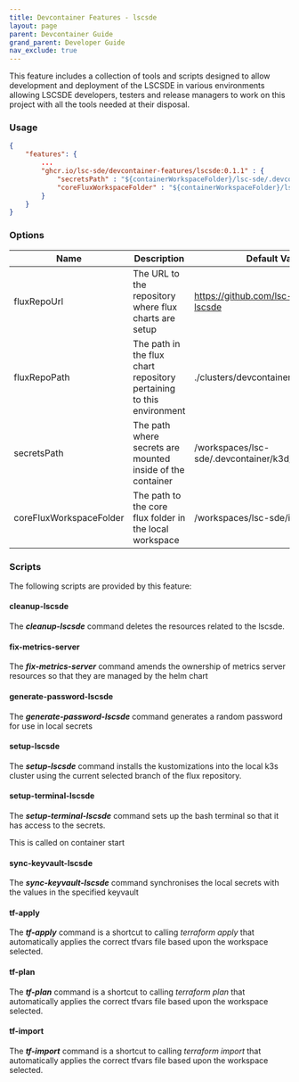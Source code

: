 ```yaml
---
title: Devcontainer Features - lscsde
layout: page
parent: Devcontainer Guide
grand_parent: Developer Guide
nav_exclude: true
---
```


This feature includes a collection of tools and scripts designed to allow development and deployment of the LSCSDE in various environments allowing LSCSDE developers, testers and release managers to work on this project with all the tools needed at their disposal.

### Usage

```json
{
    "features": {
        ...
		"ghcr.io/lsc-sde/devcontainer-features/lscsde:0.1.1" : {
			"secretsPath" : "${containerWorkspaceFolder}/lsc-sde/.devcontainer/k3d/volume/secrets",
			"coreFluxWorkspaceFolder" : "${containerWorkspaceFolder}/lsc-sde/iac/flux/lscsde"
		}
    }
}
```

### Options

| Name | Description | Default Value |
| --- | --- | --- |
| fluxRepoUrl | The URL to the repository where flux charts are setup  | https://github.com/lsc-sde/iac-flux-lscsde |
| fluxRepoPath | The path in the flux chart repository pertaining to this environment | ./clusters/devcontainer-local |
| secretsPath | The path where secrets are mounted inside of the container | /workspaces/lsc-sde/.devcontainer/k3d/volume/secrets |
| coreFluxWorkspaceFolder | The path to the core flux folder in the local workspace  | /workspaces/lsc-sde/iac/flux/lscsde |

### Scripts
The following scripts are provided by this feature:

#### cleanup-lscsde
The ***cleanup-lscsde*** command deletes the resources related to the lscsde.

#### fix-metrics-server
The ***fix-metrics-server*** command amends the ownership of metrics server resources so that they are managed by the helm chart

#### generate-password-lscsde
The ***generate-password-lscsde*** command generates a random password for use in local secrets

#### setup-lscsde
The ***setup-lscsde*** command installs the kustomizations into the local k3s cluster using the current selected branch of the flux repository. 

#### setup-terminal-lscsde
The ***setup-terminal-lscsde*** command sets up the bash terminal so that it has access to the secrets.

This is called on container start

#### sync-keyvault-lscsde
The ***sync-keyvault-lscsde*** command synchronises the local secrets with the values in the specified keyvault

#### tf-apply
The ***tf-apply*** command is a shortcut to calling *terraform apply* that automatically applies the correct tfvars file based upon the workspace selected.

#### tf-plan
The ***tf-plan*** command is a shortcut to calling *terraform plan* that automatically applies the correct tfvars file based upon the workspace selected.

#### tf-import
The ***tf-import*** command is a shortcut to calling *terraform import* that automatically applies the correct tfvars file based upon the workspace selected.
